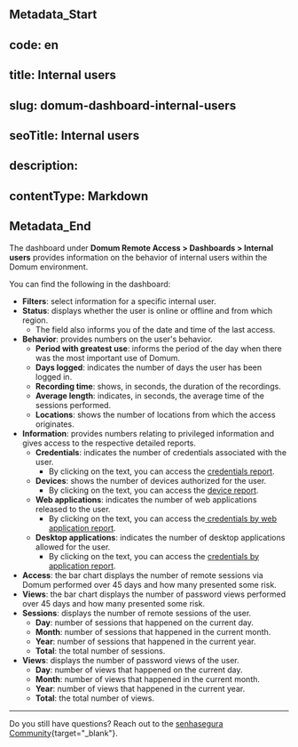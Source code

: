 ## Metadata_Start 
## code: en
## title: Internal users 
## slug: domum-dashboard-internal-users 
## seoTitle: Internal users 
## description:  
## contentType: Markdown 
## Metadata_End
The dashboard under **Domum Remote Access > Dashboards > Internal users** provides information on the behavior of internal users within the Domum environment.

You can find the following in the dashboard:

* **Filters**: select information for a specific internal user.
* **Status**: displays whether the user is online or offline and from which region.
    * The field also informs you of the date and time of the last access.
* **Behavior**: provides numbers on the user's behavior.
    * **Period with greatest use**: informs the period of the day when there was the most important use of Domum.
    * **Days logged**: indicates the number of days the user has been logged in.
    * **Recording time**: shows, in seconds, the duration of the recordings.
    * **Average length**: indicates, in seconds, the average time of the sessions performed.
    * **Locations**: shows the number of locations from which the access originates.
* **Information**: provides numbers relating to privileged information and gives access to the respective detailed reports.
    * **Credentials**: indicates the number of credentials associated with the user.
        * By clicking on the text, you can access the [credentials report](/v3-32/docs/domum-credentials-report-for-domum-remote-access).
    * **Devices**: shows the number of devices authorized for the user.
        * By clicking on the text, you can access the [device report](/v3-32/docs/domum-devices-report).
    * **Web applications**: indicates the number of web applications released to the user.
        * By clicking on the text, you can access the[ credentials by web application report](/v3-32/docs/pam-about-credentials-per-web-application).
    * **Desktop applications**: indicates the number of desktop applications allowed for the user.
        * By clicking on the text, you can access the [credentials by application report](/v3-32/docs/domum-credentials-by-application-reports).
* **Access**: the bar chart displays the number of remote sessions via Domum performed over 45 days and how many presented some risk.
* **Views**: the bar chart displays the number of password views performed over 45 days and how many presented some risk.
* **Sessions**: displays the number of remote sessions of the user.
    * **Day**: number of sessions that happened on the current day.
    * **Month**: number of sessions that happened in the current month.
    * **Year**: number of sessions that happened in the current year.
    * **Total**: the total number of sessions.
* **Views**: displays the number of password views of the user.
    * **Day**: number of views that happened on the current day.
    * **Month**: number of views that happened in the current month.
    * **Year**: number of views that happened in the current year.
    * **Total**: the total number of views.
* * *
Do you still have questions? Reach out to the [senhasegura Community](https://community.senhasegura.io/){target="_blank"}.